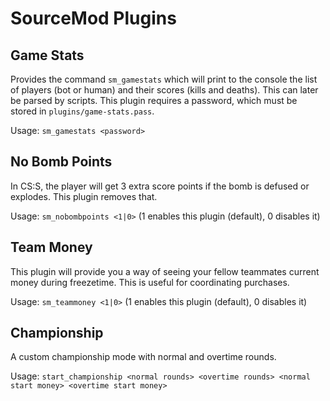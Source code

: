 # SourceMod Plugins

## Game Stats

Provides the command `sm_gamestats` which will print to the console the list of players (bot or human) and their scores (kills and deaths).
This can later be parsed by scripts. This plugin requires a password, which must be stored in `plugins/game-stats.pass`.

Usage: `sm_gamestats <password>`

## No Bomb Points

In CS:S, the player will get 3 extra score points if the bomb is defused or explodes. This plugin removes that.

Usage: `sm_nobombpoints <1|0>` (1 enables this plugin (default), 0 disables it)

## Team Money

This plugin will provide you a way of seeing your fellow teammates current money during freezetime. This is useful for coordinating purchases.

Usage: `sm_teammoney <1|0>` (1 enables this plugin (default), 0 disables it)

## Championship

A custom championship mode with normal and overtime rounds.

Usage: `start_championship <normal rounds> <overtime rounds> <normal start money> <overtime start money>`
